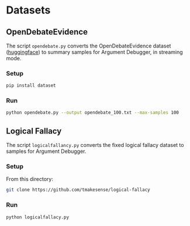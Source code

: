 # Datasets

## OpenDebateEvidence

The script `opendebate.py` converts the OpenDebateEvidence dataset ([huggingface](https://huggingface.co/datasets/Yusuf5/OpenCaselist)) to summary samples for Argument Debugger, in streaming mode.

### Setup

```bash
pip install dataset
```

### Run

```bash
python opendebate.py --output opendebate_100.txt --max-samples 100
```

## Logical Fallacy

The script `logicalfallancy.py` converts the fixed logical fallacy dataset to samples for Argument Debugger.

### Setup

From this directory:
```bash
git clone https://github.com/tmakesense/logical-fallacy
```

### Run

```bash
python logicalfallacy.py
```

